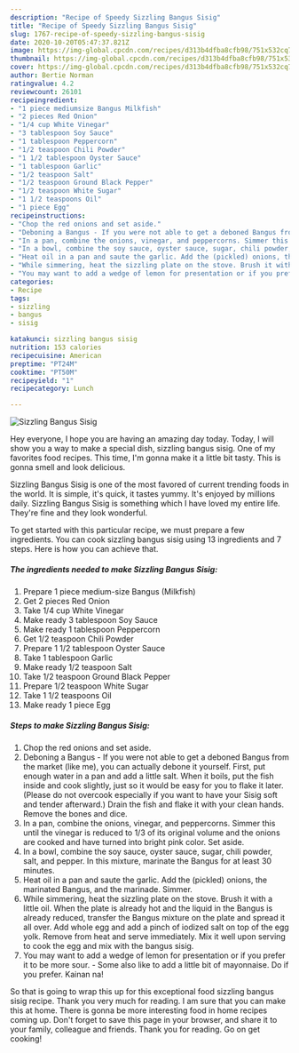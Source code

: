 ```yaml
---
description: "Recipe of Speedy Sizzling Bangus Sisig"
title: "Recipe of Speedy Sizzling Bangus Sisig"
slug: 1767-recipe-of-speedy-sizzling-bangus-sisig
date: 2020-10-20T05:47:37.821Z
image: https://img-global.cpcdn.com/recipes/d313b4dfba8cfb98/751x532cq70/sizzling-bangus-sisig-recipe-main-photo.jpg
thumbnail: https://img-global.cpcdn.com/recipes/d313b4dfba8cfb98/751x532cq70/sizzling-bangus-sisig-recipe-main-photo.jpg
cover: https://img-global.cpcdn.com/recipes/d313b4dfba8cfb98/751x532cq70/sizzling-bangus-sisig-recipe-main-photo.jpg
author: Bertie Norman
ratingvalue: 4.2
reviewcount: 26101
recipeingredient:
- "1 piece mediumsize Bangus Milkfish"
- "2 pieces Red Onion"
- "1/4 cup White Vinegar"
- "3 tablespoon Soy Sauce"
- "1 tablespoon Peppercorn"
- "1/2 teaspoon Chili Powder"
- "1 1/2 tablespoon Oyster Sauce"
- "1 tablespoon Garlic"
- "1/2 teaspoon Salt"
- "1/2 teaspoon Ground Black Pepper"
- "1/2 teaspoon White Sugar"
- "1 1/2 teaspoons Oil"
- "1 piece Egg"
recipeinstructions:
- "Chop the red onions and set aside."
- "Deboning a Bangus - If you were not able to get a deboned Bangus from the market (like me), you can actually debone it yourself. First, put enough water in a pan and add a little salt. When it boils, put the fish inside and cook slightly, just so it would be easy for you to flake it later. (Please do not overcook especially if you want to have your Sisig soft and tender afterward.) Drain the fish and flake it with your clean hands. Remove the bones and dice."
- "In a pan, combine the onions, vinegar, and peppercorns. Simmer this until the vinegar is reduced to 1/3 of its original volume and the onions are cooked and have turned into bright pink color. Set aside."
- "In a bowl, combine the soy sauce, oyster sauce, sugar, chili powder, salt, and pepper. In this mixture, marinate the Bangus for at least 30 minutes."
- "Heat oil in a pan and saute the garlic. Add the (pickled) onions, the marinated Bangus, and the marinade. Simmer."
- "While simmering, heat the sizzling plate on the stove. Brush it with a little oil. When the plate is already hot and the liquid in the Bangus is already reduced, transfer the Bangus mixture on the plate and spread it all over. Add whole egg and add a pinch of iodized salt on top of the egg yolk. Remove from heat and serve immediately. Mix it well upon serving to cook the egg and mix with the bangus sisig."
- "You may want to add a wedge of lemon for presentation or if you prefer it to be more sour. Some also like to add a little bit of mayonnaise. Do if you prefer. Kainan na!"
categories:
- Recipe
tags:
- sizzling
- bangus
- sisig

katakunci: sizzling bangus sisig 
nutrition: 153 calories
recipecuisine: American
preptime: "PT24M"
cooktime: "PT50M"
recipeyield: "1"
recipecategory: Lunch

---
```



![Sizzling Bangus Sisig](https://img-global.cpcdn.com/recipes/d313b4dfba8cfb98/751x532cq70/sizzling-bangus-sisig-recipe-main-photo.jpg)

Hey everyone, I hope you are having an amazing day today. Today, I will show you a way to make a special dish, sizzling bangus sisig. One of my favorites food recipes. This time, I'm gonna make it a little bit tasty. This is gonna smell and look delicious.

Sizzling Bangus Sisig is one of the most favored of current trending foods in the world. It is simple, it's quick, it tastes yummy. It's enjoyed by millions daily. Sizzling Bangus Sisig is something which I have loved my entire life. They're fine and they look wonderful.




To get started with this particular recipe, we must prepare a few ingredients. You can cook sizzling bangus sisig using 13 ingredients and 7 steps. Here is how you can achieve that.

<!--inarticleads1-->

##### The ingredients needed to make Sizzling Bangus Sisig:

1. Prepare 1 piece medium-size Bangus (Milkfish)
1. Get 2 pieces Red Onion
1. Take 1/4 cup White Vinegar
1. Make ready 3 tablespoon Soy Sauce
1. Make ready 1 tablespoon Peppercorn
1. Get 1/2 teaspoon Chili Powder
1. Prepare 1 1/2 tablespoon Oyster Sauce
1. Take 1 tablespoon Garlic
1. Make ready 1/2 teaspoon Salt
1. Take 1/2 teaspoon Ground Black Pepper
1. Prepare 1/2 teaspoon White Sugar
1. Take 1 1/2 teaspoons Oil
1. Make ready 1 piece Egg




<!--inarticleads2-->

##### Steps to make Sizzling Bangus Sisig:

1. Chop the red onions and set aside.
1. Deboning a Bangus - If you were not able to get a deboned Bangus from the market (like me), you can actually debone it yourself. First, put enough water in a pan and add a little salt. When it boils, put the fish inside and cook slightly, just so it would be easy for you to flake it later. (Please do not overcook especially if you want to have your Sisig soft and tender afterward.) Drain the fish and flake it with your clean hands. Remove the bones and dice.
1. In a pan, combine the onions, vinegar, and peppercorns. Simmer this until the vinegar is reduced to 1/3 of its original volume and the onions are cooked and have turned into bright pink color. Set aside.
1. In a bowl, combine the soy sauce, oyster sauce, sugar, chili powder, salt, and pepper. In this mixture, marinate the Bangus for at least 30 minutes.
1. Heat oil in a pan and saute the garlic. Add the (pickled) onions, the marinated Bangus, and the marinade. Simmer.
1. While simmering, heat the sizzling plate on the stove. Brush it with a little oil. When the plate is already hot and the liquid in the Bangus is already reduced, transfer the Bangus mixture on the plate and spread it all over. Add whole egg and add a pinch of iodized salt on top of the egg yolk. Remove from heat and serve immediately. Mix it well upon serving to cook the egg and mix with the bangus sisig.
1. You may want to add a wedge of lemon for presentation or if you prefer it to be more sour. - Some also like to add a little bit of mayonnaise. Do if you prefer. Kainan na!




So that is going to wrap this up for this exceptional food sizzling bangus sisig recipe. Thank you very much for reading. I am sure that you can make this at home. There is gonna be more interesting food in home recipes coming up. Don't forget to save this page in your browser, and share it to your family, colleague and friends. Thank you for reading. Go on get cooking!
